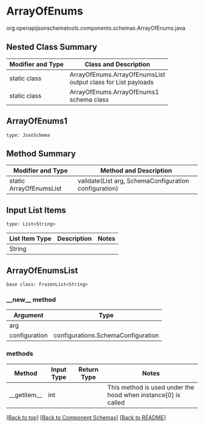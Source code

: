 # ArrayOfEnums
org.openapijsonschematools.components.schemas.ArrayOfEnums.java

## Nested Class Summary
| Modifier and Type | Class and Description |
| ----------------- | ---------------------- |
| static class | ArrayOfEnums.ArrayOfEnumsList<br> output class for List payloads |
| static class | ArrayOfEnums.ArrayOfEnums1<br> schema class |

## ArrayOfEnums1
```
type: JsonSchema
```

## Method Summary
| Modifier and Type | Method and Description |
| ----------------- | ---------------------- |
| static ArrayOfEnumsList | validate(List<String> arg, SchemaConfiguration configuration) |

## Input List Items
```
type: List<String>
```
List Item Type | Description | Notes
-------------------- | ------------- | -------------
String |  |

## ArrayOfEnumsList
```
base class: FrozenList<String>
```
### &lowbar;&lowbar;new&lowbar;&lowbar; method
Argument | Type
-------- | ------
arg      | 
configuration | configurations.SchemaConfiguration

### methods
Method | Input Type | Return Type | Notes
------ | ---------- | ----------- | ------
&lowbar;&lowbar;getitem&lowbar;&lowbar; | int |  | This method is used under the hood when instance[0] is called

[[Back to top]](#top) [[Back to Component Schemas]](../../../README.md#Component-Schemas) [[Back to README]](../../../README.md)
